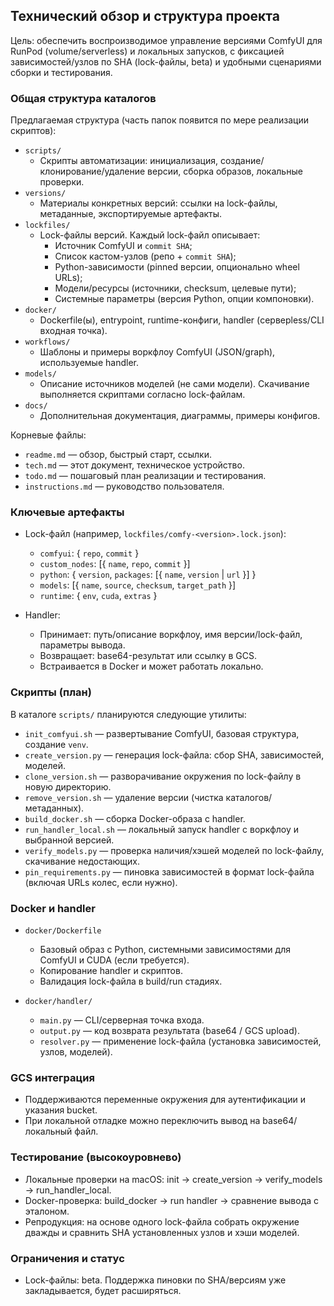 ## Технический обзор и структура проекта

Цель: обеспечить воспроизводимое управление версиями ComfyUI для RunPod (volume/serverless) и локальных запусков, с фиксацией зависимостей/узлов по SHA (lock-файлы, beta) и удобными сценариями сборки и тестирования.

### Общая структура каталогов

Предлагаемая структура (часть папок появится по мере реализации скриптов):

-   `scripts/`
    -   Скрипты автоматизации: инициализация, создание/клонирование/удаление версии, сборка образов, локальные проверки.
-   `versions/`
    -   Материалы конкретных версий: ссылки на lock-файлы, метаданные, экспортируемые артефакты.
-   `lockfiles/`
    -   Lock-файлы версий. Каждый lock-файл описывает:
        -   Источник ComfyUI и `commit SHA`;
        -   Список кастом-узлов (репо + `commit SHA`);
        -   Python-зависимости (pinned версии, опционально wheel URLs);
        -   Модели/ресурсы (источники, checksum, целевые пути);
        -   Системные параметры (версия Python, опции компоновки).
-   `docker/`
    -   Dockerfile(ы), entrypoint, runtime-конфиги, handler (серверless/CLI входная точка).
-   `workflows/`
    -   Шаблоны и примеры воркфлоу ComfyUI (JSON/graph), используемые handler.
-   `models/`
    -   Описание источников моделей (не сами модели). Скачивание выполняется скриптами согласно lock-файлам.
-   `docs/`
    -   Дополнительная документация, диаграммы, примеры конфигов.

Корневые файлы:

-   `readme.md` — обзор, быстрый старт, ссылки.
-   `tech.md` — этот документ, техническое устройство.
-   `todo.md` — пошаговый план реализации и тестирования.
-   `instructions.md` — руководство пользователя.

### Ключевые артефакты

-   Lock-файл (например, `lockfiles/comfy-<version>.lock.json`):

    -   `comfyui`: { `repo`, `commit` }
    -   `custom_nodes`: [{ `name`, `repo`, `commit` }]
    -   `python`: { `version`, `packages`: [{ `name`, `version` | `url` }] }
    -   `models`: [{ `name`, `source`, `checksum`, `target_path` }]
    -   `runtime`: { `env`, `cuda`, `extras` }

-   Handler:
    -   Принимает: путь/описание воркфлоу, имя версии/lock-файл, параметры вывода.
    -   Возвращает: base64-результат или ссылку в GCS.
    -   Встраивается в Docker и может работать локально.

### Скрипты (план)

В каталоге `scripts/` планируются следующие утилиты:

-   `init_comfyui.sh` — развертывание ComfyUI, базовая структура, создание `venv`.
-   `create_version.py` — генерация lock-файла: сбор SHA, зависимостей, моделей.
-   `clone_version.sh` — разворачивание окружения по lock-файлу в новую директорию.
-   `remove_version.sh` — удаление версии (чистка каталогов/метаданных).
-   `build_docker.sh` — сборка Docker-образа с handler.
-   `run_handler_local.sh` — локальный запуск handler с воркфлоу и выбранной версией.
-   `verify_models.py` — проверка наличия/хэшей моделей по lock-файлу, скачивание недостающих.
-   `pin_requirements.py` — пиновка зависимостей в формат lock-файла (включая URLs колес, если нужно).

### Docker и handler

-   `docker/Dockerfile`

    -   Базовый образ с Python, системными зависимостями для ComfyUI и CUDA (если требуется).
    -   Копирование handler и скриптов.
    -   Валидация lock-файла в build/run стадиях.

-   `docker/handler/`
    -   `main.py` — CLI/серверная точка входа.
    -   `output.py` — код возврата результата (base64 / GCS upload).
    -   `resolver.py` — применение lock-файла (установка зависимостей, узлов, моделей).

### GCS интеграция

-   Поддерживаются переменные окружения для аутентификации и указания bucket.
-   При локальной отладке можно переключить вывод на base64/локальный файл.

### Тестирование (высокоуровнево)

-   Локальные проверки на macOS: init → create_version → verify_models → run_handler_local.
-   Docker-проверка: build_docker → run handler → сравнение вывода с эталоном.
-   Репродукция: на основе одного lock-файла собрать окружение дважды и сравнить SHA установленных узлов и хэши моделей.

### Ограничения и статус

-   Lock-файлы: beta. Поддержка пиновки по SHA/версиям уже закладывается, будет расширяться.
